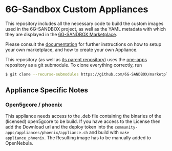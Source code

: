 # 6G-Sandbox Custom Appliances

This repository includes all the necessary code to build the custom images used in the 6G-SANDBOX project, as well as the YAML metadata with which they are displayed in the [6G-SANDBOX Marketplace](https://marketplace.mobilesandbox.cloud:9443/appliance).

Please consult the [documentation](https://6g-sandbox.github.io/docs/category/marketplace-community) for further instructions on how to setup your own marketplace, and how to create your own Appliance.

This repository (as well as [its parent repository](https://github.com/OpenNebula/marketplace-community)) uses the [one-apps](https://github.com/OpenNebula/one-apps) repository as a git submodule. To clone everything correctly, run

```bash
$ git clone --recurse-submodules https://github.com/6G-SANDBOX/marketplace-community.git
```

## Appliance Specific Notes

### Open5gcore / phoenix
This appliance needs access to the .deb file containing the binaries of the (licensed) open5gcore to be build.
If you have access to the License then add the Download url and the deploy token into the `community-apps/appliances/phoenix/appliance.sh` and build with `make appliance_phoenix`. The Resulting image has to be manually added to OpenNebula.